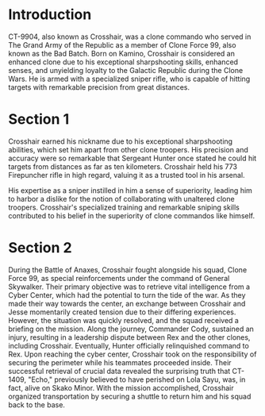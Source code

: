 # Introduction
CT-9904, also known as Crosshair, was a clone commando who served in The Grand Army of the Republic as a member of Clone Force 99, also known as the Bad Batch.
Born on Kamino, Crosshair is considered an enhanced clone due to his exceptional sharpshooting skills, enhanced senses, and unyielding loyalty to the Galactic Republic during the Clone Wars.
He is armed with a specialized sniper rifle, who is capable of hitting targets with remarkable precision from great distances.

# Section 1
Crosshair earned his nickname due to his exceptional sharpshooting abilities, which set him apart from other clone troopers.
His precision and accuracy were so remarkable that Sergeant Hunter once stated he could hit targets from distances as far as ten kilometers.
Crosshair held his 773 Firepuncher rifle in high regard, valuing it as a trusted tool in his arsenal.

His expertise as a sniper instilled in him a sense of superiority, leading him to harbor a dislike for the notion of collaborating with unaltered clone troopers.
Crosshair's specialized training and remarkable sniping skills contributed to his belief in the superiority of clone commandos like himself.



# Section 2
During the Battle of Anaxes, Crosshair fought alongside his squad, Clone Force 99, as special reinforcements under the command of General Skywalker.
Their primary objective was to retrieve vital intelligence from a Cyber Center, which had the potential to turn the tide of the war.
 As they made their way towards the center, an exchange between Crosshair and Jesse momentarily created tension due to their differing experiences.
However, the situation was quickly resolved, and the squad received a briefing on the mission.
Along the journey, Commander Cody,  sustained an injury, resulting in a leadership dispute between Rex and the other clones, including Crosshair.
Eventually, Hunter officially relinquished command to Rex.
Upon reaching the cyber center, Crosshair took on the responsibility of securing the perimeter while his teammates proceeded inside.
Their successful retrieval of crucial data revealed the surprising truth that CT-1409, "Echo," previously believed to have perished on Lola Sayu, was, in fact, alive on Skako Minor.
With the mission accomplished, Crosshair organized transportation by securing a shuttle to return him and his squad back to the base.